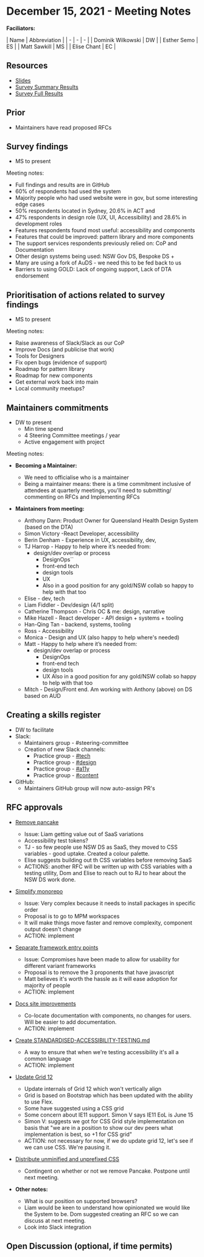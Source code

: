 # December 15, 2021 - Meeting Notes

**Faciliators:**

| Name | Abbreviation |
| - | - | - |
| Dominik Wilkowski | DW |
| Esther Semo | ES |
| Matt Sawkill | MS |
| Elise Chant | EC |

## Resources

- [Slides](assets/slides-steering-committee-2021-December-15.pdf)
- [Survey Summary Results](assets/survey-results.pdf)
- [Survey Full Results](assets/survey-results-full.csv)

## Prior

* Maintainers have read proposed RFCs

## Survey findings

* MS to present

Meeting notes:
* Full findings and results are in GitHub
* 60% of respondents had used the system
* Majority people who had used website were in gov, but some interesting edge cases
* 50% respondents located in Sydney, 20.6% in ACT and
* 47% respondents in design role (UX, UI, Accessibility) and 28.6% in development roles
* Features respondents found most useful: accessibility and components
* Features that could be improved: pattern library and more components
* The support services respondents previously relied on: CoP and Documentation
* Other design systems being used: NSW Gov DS, Bespoke DS +
* Many are using a fork of AuDS - we need this to be fed back to us
* Barriers to using GOLD: Lack of ongoing support, Lack of DTA endorsement

## Prioritisation of actions related to survey findings

* MS to present

Meeting notes:
* Raise awareness of Slack/Slack as our CoP
* Improve Docs (and publicise that work)
* Tools for Designers
* Fix open bugs (evidence of support)
* Roadmap for pattern library
* Roadmap for new components
* Get external work back into main
* Local community meetups?

## Maintainers commitments

* DW to present 
  * Min time spend
  * 4 Steering Committee meetings / year
  * Active engagement with project

Meeting notes:
* **Becoming a Maintainer:**
  * We need to officialise who is a maintainer
  * Being a maintainer means: there is a time commitment inclusive of attendees at quarterly meetings, you'll need to submitting/ commenting on RFCs and Implementing RFCs

* **Maintainers from meeting:**
  * Anthony Dann: Product Owner for Queensland Health Design System (based on the DTA)
  * Simon Victory -React Developer, accessibility
  * Berin Denham - Experience in UX, accessibility, dev,
  * TJ Harrop - Happy to help where it’s needed from:
    - design/dev overlap or process
      - DesignOps``
      - front-end tech
      - design tools
      - UX
      - Also in a good position for any gold/NSW collab so happy to help with that too
  * Elise - dev, tech
  * Liam Fiddler - Dev/design (4/1 split)
  * Catherine Thompson - Chris OC & me: design, narrative
  * Mike Hazell - React developer - API design + systems + tooling
  * Han-Qing Tan - backend, systems, tooling
  * Ross - Accessibility
  * Monica - Design and UX (also happy to help where's needed)
  * Matt - Happy to help where it’s needed from:
    - design/dev overlap or process
      - DesignOps
      - front-end tech
      - design tools
      - UX Also in a good position for any gold/NSW collab so happy to help with that too
  * Mitch - Design/Front end. Am working with Anthony (above) on DS based on AUD

## Creating a skills register

* DW to facilitate 
* Slack: 
  * Maintainers group - #steering-committee 
  * Creation of new Slack channels:
    * Practice group - [#tech](https://govau-guides.slack.com/archives/C02QKDZA0DU)
    * Practice group - [#design](https://govau-guides.slack.com/archives/C02QKE4TA06)
    * Practice group - [#a11y](https://govau-guides.slack.com/archives/C02QS50A9U2)
    * Practice group - [#content](https://govau-guides.slack.com/archives/C4RP1MFK8)
* GitHub:
  * Maintainers GitHub group will now auto-assign PR's

## RFC approvals

* [Remove pancake](https://github.com/designsystemau/RFCs/pull/1)
  * Issue: Liam getting value out of SaaS variations
  * Accessibility test tokens?
  * TJ - so few people use NSW DS as SaaS, they moved to CSS variables - good uptake. Created a colour palette.
  * Elise suggests building out th CSS variables before removing SaaS
  * ACTIONS: another RFC will be written up with CSS variables with a testing utility, Dom and Elise to reach out to RJ to hear about the NSW DS work done.

* [Simplify monorepo](https://github.com/designsystemau/RFCs/pull/2)
  * Issue: Very complex because it needs to install packages in specific order
  * Proposal is to go to MPM workspaces
  * It will make things move faster and remove complexity, component output doesn't change
  * ACTION: implement

* [Separate framework entry points](https://github.com/designsystemau/RFCs/pull/3)
  * Issue: Compromises have been made to allow for usability for different variant frameworks
  * Proposal is to remove the 3 proponents that have javascript
  * Matt believes it's worth the hassle as it will ease adoption for majority of people
  * ACTION: implement

* [Docs site improvements](https://github.com/designsystemau/RFCs/pull/4)
  * Co-locate documentation with components, no changes for users. Will be easier to add documentation.
  * ACTION: implement

* [Create STANDARDISED-ACCESSIBILITY-TESTING.md](https://github.com/designsystemau/RFCs/pull/6)
  * A way to ensure that when we're testing accessibility it's all a common language
  * ACTION: implement

* [Update Grid 12](https://github.com/designsystemau/RFCs/pull/11)
  * Update internals of Grid 12 which won't vertically align
  * Grid is based on Bootstrap which has been updated with the ability to use Flex.
  * Some have suggested using a CSS grid
  * Some concern about IE11 support. Simon V says IE11 EoL is June 15
  * Simon V: suggests we got for CSS Grid style implementation on basis that "we are in a position to show our dev peers what implementation is best, so +1 for CSS grid"
  * ACTION: not necessary for now, if we do update grid 12, let's see if we can use CSS. We're pausing it.

* [Distribute unminified and unprefixed CSS](https://github.com/designsystemau/RFCs/pull/16)
  * Contingent on whether or not we remove Pancake. Postpone until next meeting.

* **Other notes:**
  * What is our position on supported browsers?
  * Liam would be keen to understand how opinionated we would like the System to be. Dom suggested creating an RFC so we can discuss at next meeting.
  * Look into Slack integration

## Open Discussion (optional, if time permits)
